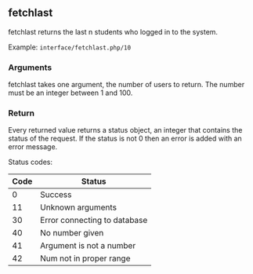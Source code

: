 ## fetchlast

fetchlast returns the last n students who logged in to the system.

Example: `interface/fetchlast.php/10`

### Arguments

fetchlast takes one argument, the number of users to return.
The number must be an integer between 1 and 100.

### Return

Every returned value returns a status object, an integer that contains the status of the request.
If the status is not 0 then an error is added with an error message.

Status codes:

Code | Status
---- | ------
0 | Success
11 | Unknown arguments
30 | Error connecting to database
40 | No number given
41 | Argument is not a number
42 | Num not in proper range
